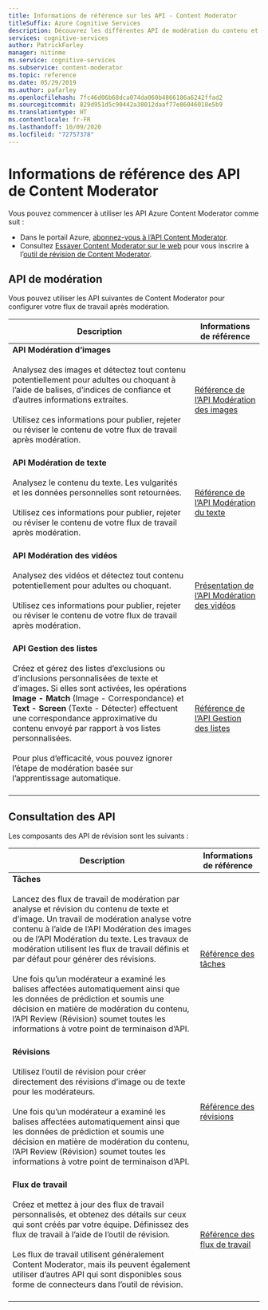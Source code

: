 ```yaml
---
title: Informations de référence sur les API - Content Moderator
titleSuffix: Azure Cognitive Services
description: Découvrez les différentes API de modération du contenu et de révision de Content Moderator.
services: cognitive-services
author: PatrickFarley
manager: nitinme
ms.service: cognitive-services
ms.subservice: content-moderator
ms.topic: reference
ms.date: 05/29/2019
ms.author: pafarley
ms.openlocfilehash: 7fc46d06b68dca074da060b4866186a6242ffad2
ms.sourcegitcommit: 829d951d5c90442a38012daaf77e86046018e5b9
ms.translationtype: HT
ms.contentlocale: fr-FR
ms.lasthandoff: 10/09/2020
ms.locfileid: "72757378"
---
```

# <a name="content-moderator-api-reference"></a>Informations de référence des API de Content Moderator

Vous pouvez commencer à utiliser les API Azure Content Moderator comme suit :

- Dans le portail Azure, [abonnez-vous à l’API Content Moderator](https://ms.portal.azure.com/#create/Microsoft.CognitiveServicesContentModerator).
- Consultez [Essayer Content Moderator sur le web](quick-start.md) pour vous inscrire à l’[outil de révision de Content Moderator](https://contentmoderator.cognitive.microsoft.com/).

## <a name="moderation-apis"></a>API de modération

Vous pouvez utiliser les API suivantes de Content Moderator pour configurer votre flux de travail après modération.

| Description | Informations de référence |
| -------------------- |-------------|
| **API Modération d’images**<br /><br />Analysez des images et détectez tout contenu potentiellement pour adultes ou choquant à l’aide de balises, d’indices de confiance et d’autres informations extraites. <br /><br />Utilisez ces informations pour publier, rejeter ou réviser le contenu de votre flux de travail après modération. <br /><br />| [Référence de l’API Modération des images](https://westus.dev.cognitive.microsoft.com/docs/services/57cf753a3f9b070c105bd2c1/operations/57cf753a3f9b070868a1f66c "Référence de l’API Modération des images")   |
| **API Modération de texte**<br /><br />Analysez le contenu du texte. Les vulgarités et les données personnelles sont retournées. <br /><br />Utilisez ces informations pour publier, rejeter ou réviser le contenu de votre flux de travail après modération.<br /><br /> | [Référence de l’API Modération du texte](https://westus.dev.cognitive.microsoft.com/docs/services/57cf753a3f9b070c105bd2c1/operations/57cf753a3f9b070868a1f66f "Référence de l’API Modération du texte")   |
| **API Modération des vidéos**<br /><br />Analysez des vidéos et détectez tout contenu potentiellement pour adultes ou choquant. <br /><br />Utilisez ces informations pour publier, rejeter ou réviser le contenu de votre flux de travail après modération.<br /><br /> | [Présentation de l’API Modération des vidéos](video-moderation-api.md "Présentation de l’API Modération des vidéos")   |
| **API Gestion des listes**<br /><br />Créez et gérez des listes d’exclusions ou d’inclusions personnalisées de texte et d’images. Si elles sont activées, les opérations **Image - Match** (Image - Correspondance) et **Text - Screen** (Texte - Détecter) effectuent une correspondance approximative du contenu envoyé par rapport à vos listes personnalisées. <br /><br />Pour plus d’efficacité, vous pouvez ignorer l’étape de modération basée sur l’apprentissage automatique.<br /><br /> | [Référence de l’API Gestion des listes](https://westus.dev.cognitive.microsoft.com/docs/services/57cf755e3f9b070c105bd2c2/operations/57cf755e3f9b070868a1f675 "Référence de l’API Gestion des listes")   |

## <a name="review-apis"></a>Consultation des API

Les composants des API de révision sont les suivants :

| Description | Informations de référence |
| -------------------- |-------------|
| **Tâches**<br /><br /> Lancez des flux de travail de modération par analyse et révision du contenu de texte et d’image. Un travail de modération analyse votre contenu à l’aide de l’API Modération des images ou de l’API Modération du texte. Les travaux de modération utilisent les flux de travail définis et par défaut pour générer des révisions. <br /><br />Une fois qu’un modérateur a examiné les balises affectées automatiquement ainsi que les données de prédiction et soumis une décision en matière de modération du contenu, l’API Review (Révision) soumet toutes les informations à votre point de terminaison d’API.<br /><br /> | [Référence des tâches](https://westus.dev.cognitive.microsoft.com/docs/services/580519463f9b070e5c591178/operations/580519483f9b0709fc47f9c5 "Référence des tâches")   |
| **Révisions**<br /><br />Utilisez l’outil de révision pour créer directement des révisions d’image ou de texte pour les modérateurs.<br /><br /> Une fois qu’un modérateur a examiné les balises affectées automatiquement ainsi que les données de prédiction et soumis une décision en matière de modération du contenu, l’API Review (Révision) soumet toutes les informations à votre point de terminaison d’API.<br /><br /> | [Référence des révisions](https://westus.dev.cognitive.microsoft.com/docs/services/580519463f9b070e5c591178/operations/580519483f9b0709fc47f9c4 "Référence des révisions")   |
| **Flux de travail**<br /><br />Créez et mettez à jour des flux de travail personnalisés, et obtenez des détails sur ceux qui sont créés par votre équipe. Définissez des flux de travail à l’aide de l’outil de révision. <br /> <br />Les flux de travail utilisent généralement Content Moderator, mais ils peuvent également utiliser d’autres API qui sont disponibles sous forme de connecteurs dans l’outil de révision.<br /><br /> | [Référence des flux de travail](https://westus.dev.cognitive.microsoft.com/docs/services/580519463f9b070e5c591178/operations/5813b46b3f9b0711b43c4c59 "Référence des flux de travail")   |